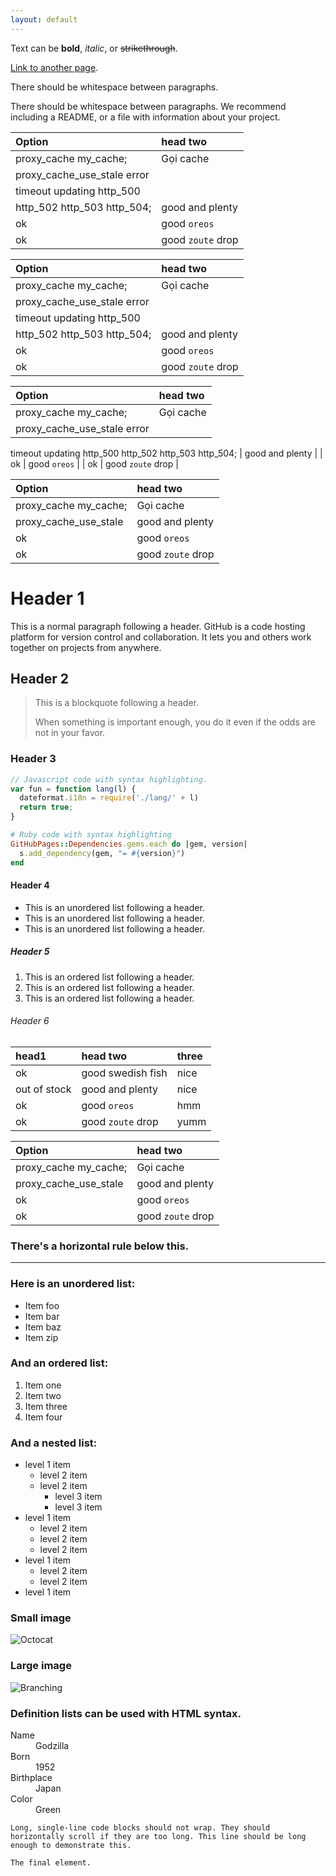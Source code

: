 ```yaml
---
layout: default
---
```


Text can be **bold**, _italic_, or ~~strikethrough~~.

[Link to another page](./another-page.html).

There should be whitespace between paragraphs.

There should be whitespace between paragraphs. We recommend including a README, or a file with information about your project.

| Option                       | head two          |
|:-----------------------------|:------------------|
| proxy_cache my_cache;        | Gọi cache         |
| proxy_cache_use_stale error                      |
  timeout updating http_500                        |
  http_502 http_503 http_504;  |  good and plenty  |
| ok                           | good `oreos`      |
| ok                           | good `zoute` drop |

| Option                       | head two          |
|:-----------------------------|:------------------|
| proxy_cache my_cache;        | Gọi cache         |
| proxy_cache_use_stale error  |                   |
  timeout updating http_500    |                   |
  http_502 http_503 http_504;  | good and plenty   |
| ok                           | good `oreos`      |
| ok                           | good `zoute` drop 

| Option                       | head two          |
|:-----------------------------|:------------------|
| proxy_cache my_cache;        | Gọi cache         |
| proxy_cache_use_stale error
  timeout updating http_500
  http_502 http_503 http_504;  | good and plenty   |
| ok                           | good `oreos`      |
| ok                           | good `zoute` drop |




| Option                       | head two          |
|:-----------------------------|:------------------|
| proxy_cache my_cache;        | Gọi cache         |
| proxy_cache_use_stale        | good and plenty   |
| ok                           | good `oreos`      |
| ok                           | good `zoute` drop |


# Header 1

This is a normal paragraph following a header. GitHub is a code hosting platform for version control and collaboration. It lets you and others work together on projects from anywhere.

## Header 2

> This is a blockquote following a header.
>
> When something is important enough, you do it even if the odds are not in your favor.

### Header 3

```js
// Javascript code with syntax highlighting.
var fun = function lang(l) {
  dateformat.i18n = require('./lang/' + l)
  return true;
}
```

```ruby
# Ruby code with syntax highlighting
GitHubPages::Dependencies.gems.each do |gem, version|
  s.add_dependency(gem, "= #{version}")
end
```

#### Header 4

*   This is an unordered list following a header.
*   This is an unordered list following a header.
*   This is an unordered list following a header.

##### Header 5

1.  This is an ordered list following a header.
2.  This is an ordered list following a header.
3.  This is an ordered list following a header.

###### Header 6

| head1        | head two          | three |
|:-------------|:------------------|:------|
| ok           | good swedish fish | nice  |
| out of stock | good and plenty   | nice  |
| ok           | good `oreos`      | hmm   |
| ok           | good `zoute` drop | yumm  |


| Option                       | head two          |
|:-----------------------------|:------------------|
| proxy_cache my_cache;        | Gọi cache         |
| proxy_cache_use_stale        | good and plenty   |
| ok                           | good `oreos`      |
| ok                           | good `zoute` drop |


### There's a horizontal rule below this.

* * *

### Here is an unordered list:

*   Item foo
*   Item bar
*   Item baz
*   Item zip

### And an ordered list:

1.  Item one
1.  Item two
1.  Item three
1.  Item four

### And a nested list:

- level 1 item
  - level 2 item
  - level 2 item
    - level 3 item
    - level 3 item
- level 1 item
  - level 2 item
  - level 2 item
  - level 2 item
- level 1 item
  - level 2 item
  - level 2 item
- level 1 item

### Small image

![Octocat](https://assets-cdn.github.com/images/icons/emoji/octocat.png)

### Large image

![Branching](https://guides.github.com/activities/hello-world/branching.png)


### Definition lists can be used with HTML syntax.

<dl>
<dt>Name</dt>
<dd>Godzilla</dd>
<dt>Born</dt>
<dd>1952</dd>
<dt>Birthplace</dt>
<dd>Japan</dd>
<dt>Color</dt>
<dd>Green</dd>
</dl>

```
Long, single-line code blocks should not wrap. They should horizontally scroll if they are too long. This line should be long enough to demonstrate this.
```

```
The final element.
```
